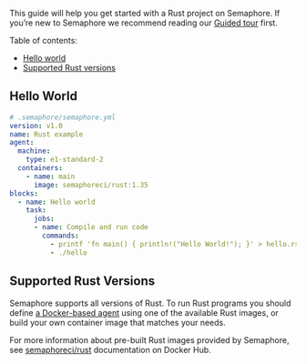 This guide will help you get started with a Rust project on Semaphore.
If you’re new to Semaphore we recommend reading our
[Guided tour](https://docs.semaphoreci.com/article/77-getting-started) first.

Table of contents:

- [Hello world](#hello-world)
- [Supported Rust versions](#supported-rust-versions)

## Hello World

```yaml
# .semaphore/semaphore.yml
version: v1.0
name: Rust example
agent:
  machine:
    type: e1-standard-2
  containers:
    - name: main
      image: semaphoreci/rust:1.35
blocks:
  - name: Hello world
    task:
      jobs:
      - name: Compile and run code
        commands:
          - printf 'fn main() { println!("Hello World!"); }' > hello.rs && rustc hello.rs
          - ./hello
```

## Supported Rust Versions

Semaphore supports all versions of Rust. To run Rust programs you should define
[a Docker-based agent][docker-env] using one of the available Rust images,
or build your own container image that matches your needs.

For more information about pre-built Rust images provided by Semaphore, see
[semaphoreci/rust][rust-docker-image] documentation on Docker Hub.

[docker-env]: https://docs.semaphoreci.com/article/127-custom-ci-cd-environment-with-docker
[rust-docker-image]: https://hub.docker.com/r/semaphoreci/rust
